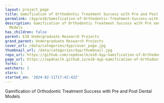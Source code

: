 ```yaml
---
layout: project_page
title: Gamification of Orthodontic Treatment Success with Pre and Post Dental Models
permalink: /4yp/e18/Gamification-of-Orthodontic-Treatment-Success-with-Pre-and-Post-Dental-Models/
description: Gamification of Orthodontic Treatment Success with Pre and Post Dental
  Models
has_children: false
parent: E18 Undergraduate Research Projects
grand_parent: Undergraduate Research Projects
cover_url: /data/categories/4yp/cover_page.jpg
thumbnail_url: /data/categories/4yp/thumbnail.jpg
repo_url: https://github.com/cepdnaclk/e18-4yp-Gamification-of-Orthodontic-Treatment-Success-with-Pre-and-Post-Dental-Models
page_url: https://cepdnaclk.github.io/e18-4yp-Gamification-of-Orthodontic-Treatment-Success-with-Pre-and-Post-Dental-Models
forks: 1
watchers: 1
stars: 1
started_on: '2024-02-11T17:42:42Z'
---
```


Gamification of Orthodontic Treatment Success with Pre and Post Dental Models